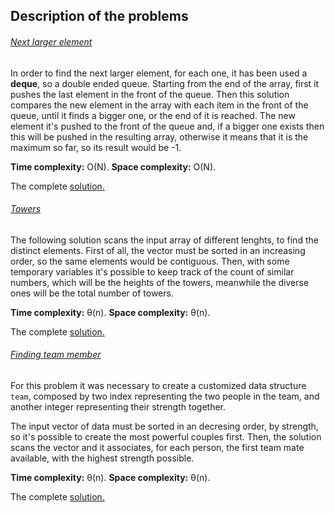 ## Description of the problems

###### [Next larger element](https://practice.geeksforgeeks.org/problems/next-larger-element/0)

In order to find the next larger element, for each one, it has been used a **deque**, so a double ended queue.
Starting from the end of the array, first it pushes the last element in the front of the queue.
Then this solution compares the new element in the array with each item in the front of the queue, until it finds a bigger one, or the end of it is reached.
The new element it's pushed to the front of the queue and, if a bigger one exists then this will be pushed in the resulting array, otherwise it means that it is the maximum so far, so its result would be -1.

**Time complexity:** O(N).
**Space complexity:** O(N).

The complete [solution.](https://github.com/Claire-gip/CompetitiveProgramming-Unipi/blob/master/Lecture_02/nextLarger.cc)


###### [Towers](http://codeforces.com/problemset/problem/37/A?locale=en)

The following solution scans the input array of different lenghts, to find the distinct elements.
First of all, the vector must be sorted in an increasing order, so the same elements would be contiguous.
Then, with some temporary variables it's possible to keep track of the count of similar numbers, which will be the heights of the towers, meanwhile the diverse ones will be the total number of towers.

**Time complexity:** θ(n).
**Space complexity:** θ(n).

The complete [solution.](https://github.com/Claire-gip/CompetitiveProgramming-Unipi/blob/master/Lecture_02/towers.cc)


###### [Finding team member](http://codeforces.com/problemset/problem/579/B?locale=en)

For this problem it was necessary to create a customized data structure `team`, composed by two index representing the two people in the team, and another integer representing their strength together.

The input vector of data must be sorted in an decresing order, by strength, so it's possible to create the most powerful couples first.
Then, the solution scans the vector and it associates, for each person, the first team mate available, with the highest strength possible.

**Time complexity:** θ(n).
**Space complexity:** θ(n).

The complete [solution.](https://github.com/Claire-gip/CompetitiveProgramming-Unipi/blob/master/Lecture_02/teamMember.cc)